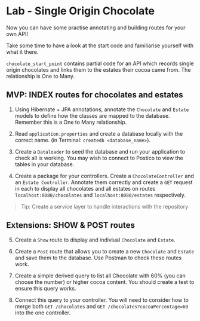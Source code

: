 # Lab - Single Origin Chocolate

Now you can have some practise annotating and building routes for your own API!

Take some time to have a look at the start code and familiarise yourself with what it there.

`chocolate_start_point` contains partial code for an API which records single origin chocolates and links them to the estates their cocoa came from. The relationship is One to Many.

## MVP: INDEX routes for chocolates and estates

1. Using Hibernate + JPA annotations, annotate the `Chocolate` and `Estate` models to define how the classes are mapped to the database. Remember this is a One to Many relationship.

2. Read `application.properties` and create a database locally with the correct name. (in Terminal: `createdb <database_name>`).

3. Create a `Dataloader` to seed the database and run your application to check all is working. You may wish to connect to Postico to view the tables in your database.

4. Create a package for your controllers. Create a `ChocolateController` and an `Estate Controller`. Annotate them correctly and create a `GET` request in each to display all chocolates and all estates on routes `localhost:8080/chocolates` and `localhost:8080/estates` respectively.

> Tip: Create a service layer to handle interactions with the repository

## Extensions: SHOW & POST routes

5. Create a `Show` route to display and indiviual `Chocolate` and `Estate`.

6. Create a `Post` route that allows you to create a new `Chocolate` and `Estate` and save them to the database. Use Postman to check these routes work.

7. Create a simple derived query to list all Chocolate with 60% (you can choose the number) or higher cocoa content. You should create a test to ensure this query works.

8. Connect this query to your controller. You will need to consider how to merge both `GET /chocolates` and `GET /chocolates?cocoaPercentage=60` into the one controller.

